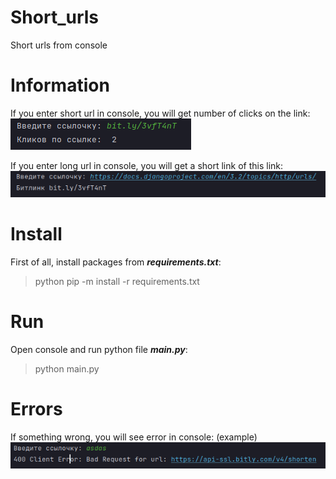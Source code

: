 # Short_urls
Short urls from console

# Information
If you enter short url in console, you will get number of clicks on the link:
![img.png](img/img.png)

If you enter long url in console, you will get a short link of this link:
![img_1.png](img/img_1.png)

# Install
First of all, install packages from **_requirements.txt_**:
>python pip -m install -r requirements.txt

# Run
Open console and run python file **_main.py_**:
>python main.py

# Errors
If something wrong, you will see error in console: (example)
![img_2.png](img/img_2.png)